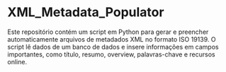 # XML_Metadata_Populator
Este repositório contém um script em Python para gerar e preencher automaticamente arquivos de metadados XML no formato ISO 19139. O script lê dados de um banco de dados e insere informações em campos importantes, como título, resumo, overview, palavras-chave e recursos online.
